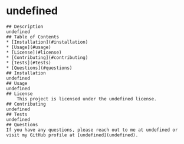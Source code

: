 # undefined
    
    ## Description
    undefined
    ## Table of Contents
    * [Installation](#installation)
    * [Usage](#usage)
    * [License](#license)
    * [Contributing](#contributing)
    * [Tests](#tests)
    * [Questions](#questions)
    ## Installation
    undefined
    ## Usage
    undefined
    ## License
        This project is licensed under the undefined license.
    ## Contributing
    undefined
    ## Tests
    undefined
    ## Questions
    If you have any questions, please reach out to me at undefined or visit my GitHub profile at [undefined](undefined).
    